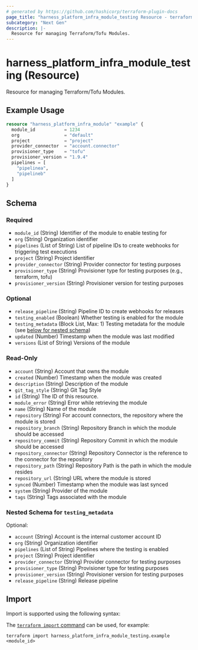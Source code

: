 ```yaml
---
# generated by https://github.com/hashicorp/terraform-plugin-docs
page_title: "harness_platform_infra_module_testing Resource - terraform-provider-harness"
subcategory: "Next Gen"
description: |-
  Resource for managing Terraform/Tofu Modules.
---
```


# harness_platform_infra_module_testing (Resource)

Resource for managing Terraform/Tofu Modules.

## Example Usage

```terraform
resource "harness_platform_infra_module" "example" {
  module_id           = 1234
  org                 = "default"
  project             = "project"
  provider_connector  = "account.connector"
  provisioner_type    = "tofu"
  provisioner_version = "1.9.4"
  pipelines = [
    "pipelinea",
    "pipelineb"
  ]
}
```

<!-- schema generated by tfplugindocs -->
## Schema

### Required

- `module_id` (String) Identifier of the module to enable testing for
- `org` (String) Organization identifier
- `pipelines` (List of String) List of pipeline IDs to create webhooks for triggering test executions
- `project` (String) Project identifier
- `provider_connector` (String) Provider connector for testing purposes
- `provisioner_type` (String) Provisioner type for testing purposes (e.g., terraform, tofu)
- `provisioner_version` (String) Provisioner version for testing purposes

### Optional

- `release_pipeline` (String) Pipeline ID to create webhooks for releases
- `testing_enabled` (Boolean) Whether testing is enabled for the module
- `testing_metadata` (Block List, Max: 1) Testing metadata for the module (see [below for nested schema](#nestedblock--testing_metadata))
- `updated` (Number) Timestamp when the module was last modified
- `versions` (List of String) Versions of the module

### Read-Only

- `account` (String) Account that owns the module
- `created` (Number) Timestamp when the module was created
- `description` (String) Description of the module
- `git_tag_style` (String) Git Tag Style
- `id` (String) The ID of this resource.
- `module_error` (String) Error while retrieving the module
- `name` (String) Name of the module
- `repository` (String) For account connectors, the repository where the module is stored
- `repository_branch` (String) Repository Branch in which the module should be accessed
- `repository_commit` (String) Repository Commit in which the module should be accessed
- `repository_connector` (String) Repository Connector is the reference to the connector for the repository
- `repository_path` (String) Repository Path is the path in which the module resides
- `repository_url` (String) URL where the module is stored
- `synced` (Number) Timestamp when the module was last synced
- `system` (String) Provider of the module
- `tags` (String) Tags associated with the module

<a id="nestedblock--testing_metadata"></a>
### Nested Schema for `testing_metadata`

Optional:

- `account` (String) Account is the internal customer account ID
- `org` (String) Organization identifier
- `pipelines` (List of String) Pipelines where the testing is enabled
- `project` (String) Project identifier
- `provider_connector` (String) Provider connector for testing purposes
- `provisioner_type` (String) Provisioner type for testing purposes
- `provisioner_version` (String) Provisioner version for testing purposes
- `release_pipeline` (String) Release pipeline

## Import

Import is supported using the following syntax:

The [`terraform import` command](https://developer.hashicorp.com/terraform/cli/commands/import) can be used, for example:

```shell
terraform import harness_platform_infra_module_testing.example <module_id>
```
